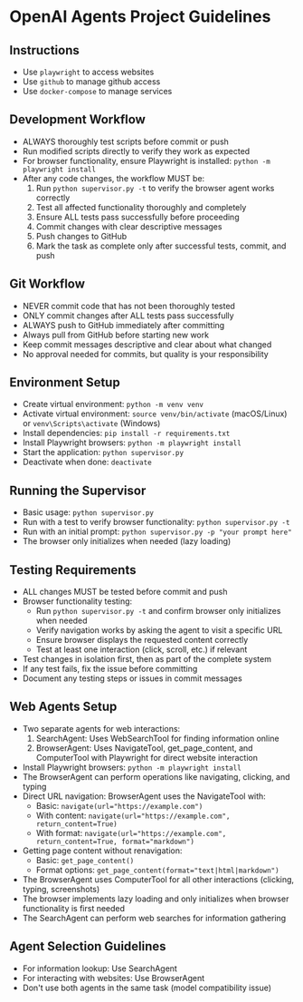 # OpenAI Agents Project Guidelines

## Instructions
- Use `playwright` to access websites
- Use `github` to manage github access
- Use `docker-compose` to manage services

## Development Workflow
- ALWAYS thoroughly test scripts before commit or push
- Run modified scripts directly to verify they work as expected
- For browser functionality, ensure Playwright is installed: `python -m playwright install`
- After any code changes, the workflow MUST be:
  1. Run `python supervisor.py -t` to verify the browser agent works correctly
  2. Test all affected functionality thoroughly and completely
  3. Ensure ALL tests pass successfully before proceeding
  4. Commit changes with clear descriptive messages
  5. Push changes to GitHub
  6. Mark the task as complete only after successful tests, commit, and push

## Git Workflow
- NEVER commit code that has not been thoroughly tested
- ONLY commit changes after ALL tests pass successfully
- ALWAYS push to GitHub immediately after committing
- Always pull from GitHub before starting new work
- Keep commit messages descriptive and clear about what changed
- No approval needed for commits, but quality is your responsibility

## Environment Setup
- Create virtual environment: `python -m venv venv`
- Activate virtual environment: `source venv/bin/activate` (macOS/Linux) or `venv\Scripts\activate` (Windows)
- Install dependencies: `pip install -r requirements.txt`
- Install Playwright browsers: `python -m playwright install`
- Start the application: `python supervisor.py`
- Deactivate when done: `deactivate`

## Running the Supervisor
- Basic usage: `python supervisor.py`
- Run with a test to verify browser functionality: `python supervisor.py -t`
- Run with an initial prompt: `python supervisor.py -p "your prompt here"`
- The browser only initializes when needed (lazy loading)

## Testing Requirements
- ALL changes MUST be tested before commit and push
- Browser functionality testing:
  - Run `python supervisor.py -t` and confirm browser only initializes when needed
  - Verify navigation works by asking the agent to visit a specific URL
  - Ensure browser displays the requested content correctly
  - Test at least one interaction (click, scroll, etc.) if relevant
- Test changes in isolation first, then as part of the complete system
- If any test fails, fix the issue before committing
- Document any testing steps or issues in commit messages

## Web Agents Setup
- Two separate agents for web interactions:
  1. SearchAgent: Uses WebSearchTool for finding information online
  2. BrowserAgent: Uses NavigateTool, get_page_content, and ComputerTool with Playwright for direct website interaction
- Install Playwright browsers: `python -m playwright install`
- The BrowserAgent can perform operations like navigating, clicking, and typing
- Direct URL navigation: BrowserAgent uses the NavigateTool with:
  - Basic: `navigate(url="https://example.com")`
  - With content: `navigate(url="https://example.com", return_content=True)`
  - With format: `navigate(url="https://example.com", return_content=True, format="markdown")`
- Getting page content without renavigation:
  - Basic: `get_page_content()`
  - Format options: `get_page_content(format="text|html|markdown")`
- The BrowserAgent uses ComputerTool for all other interactions (clicking, typing, screenshots)
- The browser implements lazy loading and only initializes when browser functionality is first needed
- The SearchAgent can perform web searches for information gathering

## Agent Selection Guidelines
- For information lookup: Use SearchAgent
- For interacting with websites: Use BrowserAgent
- Don't use both agents in the same task (model compatibility issue)
